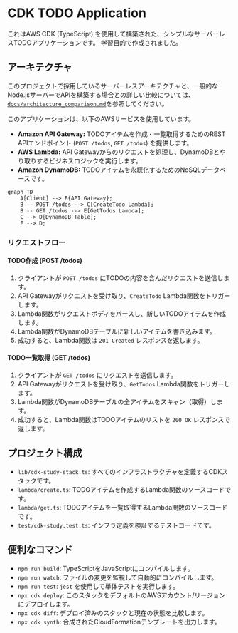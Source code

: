 # CDK TODO Application

これはAWS CDK (TypeScript) を使用して構築された、シンプルなサーバーレスTODOアプリケーションです。
学習目的で作成されました。

## アーキテクチャ

このプロジェクトで採用しているサーバーレスアーキテクチャと、一般的なNode.jsサーバーでAPIを構築する場合との詳しい比較については、[`docs/architecture_comparison.md`](docs/architecture_comparison.md)を参照してください。

このアプリケーションは、以下のAWSサービスを使用しています。

- **Amazon API Gateway:** TODOアイテムを作成・一覧取得するためのREST APIエンドポイント (`POST /todos`, `GET /todos`) を提供します。
- **AWS Lambda:** API Gatewayからのリクエストを処理し、DynamoDBとやり取りするビジネスロジックを実行します。
- **Amazon DynamoDB:** TODOアイテムを永続化するためのNoSQLデータベースです。

```mermaid
graph TD
    A[Client] --> B{API Gateway};
    B -- POST /todos --> C[CreateTodo Lambda];
    B -- GET /todos --> E[GetTodos Lambda];
    C --> D[DynamoDB Table];
    E --> D;
```

### リクエストフロー

#### TODO作成 (POST /todos)
1.  クライアントが `POST /todos` にTODOの内容を含んだリクエストを送信します。
2.  API Gatewayがリクエストを受け取り、`CreateTodo` Lambda関数をトリガーします。
3.  Lambda関数がリクエストボディをパースし、新しいTODOアイテムを作成します。
4.  Lambda関数がDynamoDBテーブルに新しいアイテムを書き込みます。
5.  成功すると、Lambda関数は `201 Created` レスポンスを返します。

#### TODO一覧取得 (GET /todos)
1.  クライアントが `GET /todos` にリクエストを送信します。
2.  API Gatewayがリクエストを受け取り、`GetTodos` Lambda関数をトリガーします。
3.  Lambda関数がDynamoDBテーブルの全アイテムをスキャン（取得）します。
4.  成功すると、Lambda関数はTODOアイテムのリストを `200 OK` レスポンスで返します。

## プロジェクト構成

- `lib/cdk-study-stack.ts`: すべてのインフラストラクチャを定義するCDKスタックです。
- `lambda/create.ts`: TODOアイテムを作成するLambda関数のソースコードです。
- `lambda/get.ts`: TODOアイテムを一覧取得するLambda関数のソースコードです。
- `test/cdk-study.test.ts`: インフラ定義を検証するテストコードです。

## 便利なコマンド

* `npm run build`: TypeScriptをJavaScriptにコンパイルします。
* `npm run watch`: ファイルの変更を監視して自動的にコンパイルします。
* `npm run test`: `jest` を使用して単体テストを実行します。
* `npx cdk deploy`: このスタックをデフォルトのAWSアカウント/リージョンにデプロイします。
* `npx cdk diff`: デプロイ済みのスタックと現在の状態を比較します。
* `npx cdk synth`: 合成されたCloudFormationテンプレートを出力します。